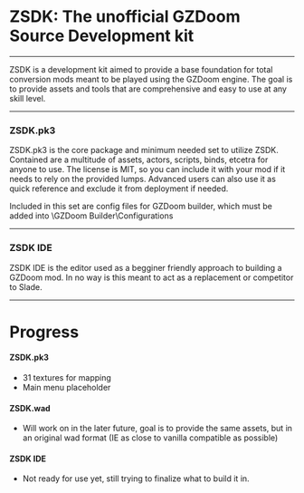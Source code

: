 # ZSDK: The unofficial GZDoom Source Development kit
***

ZSDK is a development kit aimed to provide a base foundation for total conversion mods meant to be played using the GZDoom engine. The goal is to provide assets and tools that are comprehensive and easy to use at any skill level.
***
### ZSDK.pk3

ZSDK.pk3 is the core package and minimum needed set to utilize ZSDK. Contained are a multitude of assets, actors, scripts, binds, etcetra for anyone to use. The license is MIT, so you can include it with your mod if it needs to rely on the provided lumps. Advanced users can also use it as quick reference and exclude it from deployment if needed.

Included in this set are config files for GZDoom builder, which must be added into \GZDoom Builder\Configurations
***
### ZSDK IDE
ZSDK IDE is the editor used as a begginer friendly approach to building a GZDoom mod. In no way is this meant to act as a replacement or competitor to Slade.
***
# Progress
#### ZSDK.pk3
* 31 textures for mapping
* Main menu placeholder

#### ZSDK.wad
* Will work on in the later future, goal is to provide the same assets, but in an original wad format (IE as close to vanilla compatible as possible)
    
#### ZSDK IDE

* Not ready for use yet, still trying to finalize what to build it in.